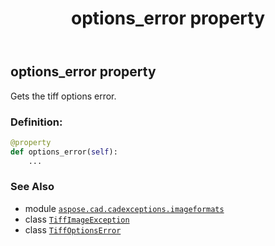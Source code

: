 ﻿---
title: options_error property
second_title: Aspose.CAD for Python via .NET API References
description: 
type: docs
weight: 30
url: /aspose.cad.cadexceptions.imageformats/tiffimageexception/options_error/
is_root: false
---

## options_error property


Gets the tiff options error.
### Definition:
```python
@property
def options_error(self):
    ...
```

### See Also
* module [`aspose.cad.cadexceptions.imageformats`](../../)
* class [`TiffImageException`](/cad/python-net/aspose.cad.cadexceptions.imageformats/tiffimageexception)
* class [`TiffOptionsError`](/cad/python-net/aspose.cad.imageoptions/tiffoptionserror)
